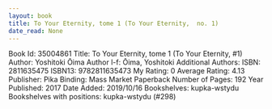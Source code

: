 ```yaml
---
layout: book
title: To Your Eternity, tome 1 (To Your Eternity,  no. 1)
date_read: None
---
```


Book Id: 35004861
Title: To Your Eternity, tome 1 (To Your Eternity, #1)
Author: Yoshitoki Ōima
Author l-f: Ōima, Yoshitoki
Additional Authors: 
ISBN: 2811635475
ISBN13: 9782811635473
My Rating: 0
Average Rating: 4.13
Publisher: Pika
Binding: Mass Market Paperback
Number of Pages: 192
Year Published: 2017
Date Added: 2019/10/16
Bookshelves: kupka-wstydu
Bookshelves with positions: kupka-wstydu (#298)

